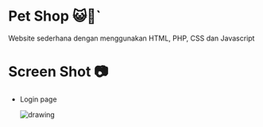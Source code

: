 # Pet Shop 😺🐶`

Website sederhana dengan menggunakan HTML, PHP, CSS dan Javascript

# Screen Shot 📷
* Login page

   <img src="./.github/login.jpg" alt="drawing" width="auto"/>

